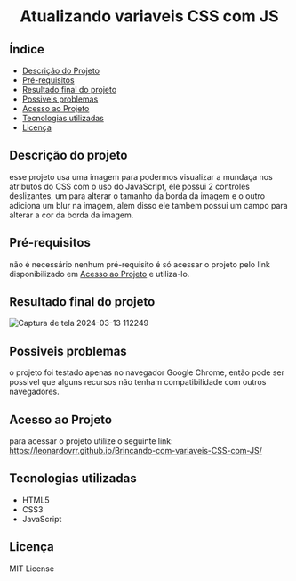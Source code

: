 <h1 align="center">
    Atualizando variaveis CSS com JS
</h1>

## Índice
* [Descrição do Projeto](#descrição-do-projeto)
* [Pré-requisitos](#pré-requisitos)
* [Resultado final do projeto](#resultado-final-do-projeto)
* [Possiveis problemas](#possiveis-problemas)
* [Acesso ao Projeto](#acesso-ao-projeto)
* [Tecnologias utilizadas](#tecnologias-utilizadas)
* [Licença](#licença)

## Descrição do projeto
esse projeto usa uma imagem para podermos visualizar a mundaça nos atributos do CSS com o uso do JavaScript, ele possui 2 controles deslizantes, um para alterar o tamanho da borda da imagem e o outro adiciona um blur na imagem, alem disso ele tambem possui um campo para alterar a cor da borda da imagem.

## Pré-requisitos
não é necessário nenhum pré-requisito é só acessar o projeto pelo link disponibilizado em [Acesso ao Projeto](#acesso-ao-projeto) e utiliza-lo.

## Resultado final do projeto
![Captura de tela 2024-03-13 112249](https://github.com/LeonardoVRR/Brincando-com-variaveis-CSS-com-JS/assets/102774822/0466c3df-4ac2-45c2-b386-594535e47c60)

## Possiveis problemas
o projeto foi testado apenas no navegador Google Chrome, então pode ser possivel que alguns recursos não tenham compatibilidade com outros navegadores.

## Acesso ao Projeto
para acessar o projeto utilize o seguinte link:
https://leonardovrr.github.io/Brincando-com-variaveis-CSS-com-JS/

## Tecnologias utilizadas
- HTML5
- CSS3
- JavaScript

## Licença
MIT License
